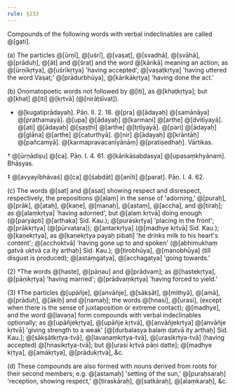 ```yaml
---
rule: §233
---
```


Compounds of the following words with verbal indeclinables are called @[gati].

(a) The particles @[ūrṇī], @[uśrī], @[vaṣaṭ], @[svadhā], @[svāhā], @[prāduḥ], @[āt] and @[śrat] and the word @[kārikā] meaning an action; as @[ūrṇīkṛtya], @[uśrīkṛtya] 'having accepted', @[vaṣaṭkṛtya] 'having uttered the word Vaṣaṭ;' @[prādurbhūya], @[kārikākṛtya] 'having done the act.'

(b) Onomatopoetic words not followed by @[iti], as @[khaṭkṛtya]; but @[khaṭ] @[iti] @[kṛtvā] (@[nirāṭśīvat]).

* @[kugatiprādayaḥ]. Pāṇ. II. 2. 18. @[pra] @[ādayaḥ] @[samānāya] @[prathamayā]. @[upa] @[ādayaḥ] @[karmaṇi] @[arthe] @[dvitīyayā]. @[ati] @[ādayaḥ] @[ṣaṣṭhi] @[arthe] @[tṛtīyayā]. @[pari] @[ādayaḥ] @[glāna] @[arthe] @[caturthyā]. @[nir] @[ādayaḥ] @[krāntāḥ] @[pañcamyā]. @[karmapravacanīyānāṃ] @[pratiṣedhaḥ]. Vārtikas.

† @[ūrṇādiṣu] @[ca]. Pāṇ. I. 4. 61. @[kārikāśabdasya] @[upasaṃkhyānam]. Bhāṣyas.

‡ @[avyayībhāvaś] @[ca] @[śabdāt] @[anīti] @[parat]. Pāṇ. I. 4. 62.

(c) The words @[sat] and @[asat] showing respect and disrespect, respectively, the prepositions @[alaṃ] in the sense of 'adorning,' @[puraḥ], @[prāk], @[ataḥ], @[kaṇe], @[manaḥ], @[astaṃ], @[accha], and @[tiraḥ]; as @[alaṃkṛtya] 'having adorned', but @[alaṃ kṛtvā] doing enough (@[paryāpti] @[arthaka] Sid. Kau.); @[puraskṛtya] 'placing in the front'; @[prākkṛtya] (@[pūrvatara]); @[antarkṛtya] (@[madhye kṛtvā] Sid. Kau.); @[kaṇekṛtya], as @[kaṇekṛtya payaḥ pibati] 'he drinks milk to his heart's content'; @[acchoktvā] 'having gone up to and spoken' (@[abhimukhaṃ gatvā uktvā ca ity arthaḥ] Sid. Kau.); @[tirobhūya], @[manobhūya] (till disgust is produced); @[astaṃgatya], @[acchagatya] 'going towards.'

(2) †The words @[haste], @[pāṇau] and @[prādvam]; as @[hastekṛtya], @[pāṇikṛtya] 'having married'; @[prādvaṃkṛtya] 'having forced to yield.'

(3) ‡The particles @[upāñje], @[anvāñje], @[sākṣāt], @[mithyā], @[amā], @[prāduḥ], @[ākiḥ] and @[namaḥ]; the words @[hnasi], @[urasi], (except when there is the sense of juxtaposition or extreme contact); @[madhye], and the word @[lavaṇa] form compounds with verbal indeclinables optionally; as @[upāñjekṛtya], @[upāñje kṛtvā], @[anvāñjekṛtya] @[anvāñje kṛtvā] 'giving strength to a weak' [@[durbalasya balaṃ datvā ity arthaḥ] Sid. Kau.]; @[sākṣātkṛtya-tvā], @[lavaṇaṃkṛtya-tvā], @[urasikṛtya-tvā] (having accepted) @[hnasikṛtya-tvā]; but @[urasi kṛtvā pāṇi datte]; @[madhye kṛtya], @[amākṛtya], @[prādukṛtvā], &c.

(d) These compounds are also formed with nouns derived from roots for their second members; e.g. @[astamaḥ] 'setting of the sun,' @[puraḥsaraḥ] 'reception, showing respect,' @[tiraskāraḥ], @[satkāraḥ], @[alaṃkaraḥ], &c.